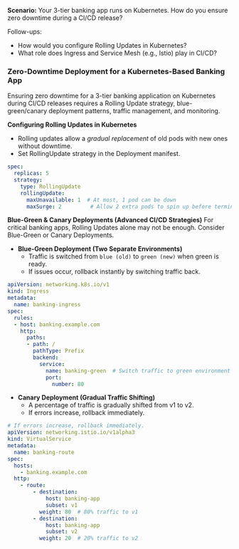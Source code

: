 **Scenario:** Your 3-tier banking app runs on Kubernetes. How do you ensure zero downtime during a CI/CD release?

Follow-ups:
  -   How would you configure Rolling Updates in Kubernetes?
  -   What role does Ingress and Service Mesh (e.g., Istio) play in CI/CD?

### Zero-Downtime Deployment for a Kubernetes-Based Banking App ###
Ensuring zero downtime for a 3-tier banking application on Kubernetes during CI/CD releases requires a Rolling Update strategy, blue-green/canary deployment patterns, traffic management, and monitoring. 

**Configuring Rolling Updates in Kubernetes**
- Rolling updates allow a *gradual replacement* of old pods with new ones without downtime.
- Set RollingUpdate strategy in the Deployment manifest.
```yaml
spec:
  replicas: 5
  strategy:
    type: RollingUpdate
    rollingUpdate:
      maxUnavailable: 1  # At most, 1 pod can be down
      maxSurge: 2         # Allow 2 extra pods to spin up before termination
```

**Blue-Green & Canary Deployments (Advanced CI/CD Strategies)**
For critical banking apps, Rolling Updates alone may not be enough. Consider Blue-Green or Canary Deployments.
- **Blue-Green Deployment (Two Separate Environments)**
  - Traffic is switched from `blue (old)` to `green (new)` when green is ready.
  - If issues occur, rollback instantly by switching traffic back.
```yaml
apiVersion: networking.k8s.io/v1
kind: Ingress
metadata:
  name: banking-ingress
spec:
  rules:
  - host: banking.example.com
    http:
      paths:
      - path: /
        pathType: Prefix
        backend:
          service:
            name: banking-green  # Switch traffic to green environment
            port:
              number: 80
```
- **Canary Deployment (Gradual Traffic Shifting)**
  - A percentage of traffic is gradually shifted from v1 to v2.
  - If errors increase, rollback immediately.
```yaml
# If errors increase, rollback immediately.
apiVersion: networking.istio.io/v1alpha3
kind: VirtualService
metadata:
  name: banking-route
spec:
  hosts:
    - banking.example.com
  http:
    - route:
        - destination:
            host: banking-app
            subset: v1
          weight: 80  # 80% traffic to v1
        - destination:
            host: banking-app
            subset: v2
          weight: 20  # 20% traffic to v2
```
